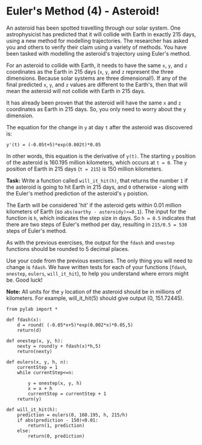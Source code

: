 # Euler's Method (4) - Asteroid!

An asteroid has been spotted travelling through our solar system. One astrophysicist has predicted that it will collide with Earth in exactly 215 days, using a new method for modelling trajectories. The researcher has asked you and others to verify their claim using a variety of methods. You have been tasked with modelling the asteroid's trajectory using Euler's method. 

For an asteroid to collide with Earth, it needs to have the same `x`, `y`, and `z` coordinates as the Earth in 215 days (`x`, `y`, and `z` represent the three dimensions. Because solar systems are three dimensional!). If any of the final predicted `x`, `y`, and `z` values are different to the Earth's, then that will mean the asteroid will not collide with Earth in 215 days. 

It has already been proven that the asteroid will have the same `x` and `z` coordinates as Earth in 215 days. So, you only need to worry about the `y` dimension.

The equation for the change in `y` at day `t` after the asteroid was discovered is:

`y'(t) = (-0.05t+5)*exp(0.002t)*0.05`

In other words, this equation is the derivative of `y(t)`. The starting `y` position of the asteroid is 160.195 million kilometers, which occurs at `t = 0`. The `y` position of Earth in 215 days (`t = 215`) is 150 million kilometers. 

**Task:** Write a function called `will_it_hit(h)`, that returns the number `1` if the asteroid is going to hit Earth in 215 days, and `0` otherwise - along with the Euler's method prediction of the asteroid's `y` poistion. 

The Earth will be considered 'hit' if the asteroid gets within 0.01 million kilometers of Earth (so `abs(earthy - asteroidy)<=0.1`). The input for the function is `h`, which indicates the step size in days. So `h = 0.5` indicates that there are two steps of Euler's method per day, resulting in `215/0.5 = 530` steps of Euler's method.

As with the previous exercises, the output for the `fdash` and `onestep` functions should be rounded to 5 decimal places. 

Use your code from the previous exercises. The only thing you will need to change is `fdash`. We have written tests for each of your functions (`fdash`, `onestep`, `eulers`, `will_it_hit`), to help you understand where errors might be. Good luck!

**Note:** All units for the `y` location of the asteroid should be in millions of kilometers. For example, will_it_hit(5) should give output (0, 151.72445).

```
from pylab import *

def fdash(x):
    d = round( (-0.05*x+5)*exp(0.002*x)*0.05,5)
    return(d)

def onestep(x, y, h):
    nexty = round(y + fdash(x)*h,5)
    return(nexty)
    
def eulers(x, y, h, n):
    currentStep = 1
    while currentStep<=n:
        
        y = onestep(x, y, h)
        x = x + h
        currentStep = currentStep + 1
    return(y)
    
def will_it_hit(h):
    prediction = eulers(0, 160.195, h, 215/h)
    if abs(prediction - 150)<0.01:
        return(1, prediction)
    else:
        return(0, prediction)
```
